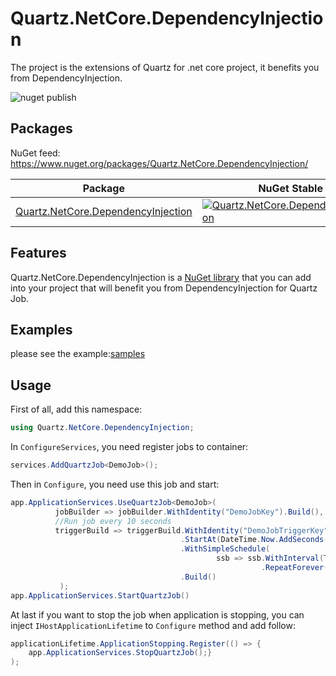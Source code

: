 # Quartz.NetCore.DependencyInjection
The project is the extensions of Quartz for .net core project, it benefits you from DependencyInjection.

![nuget publish](https://github.com/zhurongbo111/Quartz.NetCore.DependencyInjection/workflows/nuget%20publish/badge.svg?branch=master)

Packages
--------

NuGet feed: https://www.nuget.org/packages/Quartz.NetCore.DependencyInjection/

| Package | NuGet Stable | NuGet Pre-release | Downloads |
| ------- | ------------ | ----------------- | --------- |
| [Quartz.NetCore.DependencyInjection](https://www.nuget.org/packages/Quartz.NetCore.DependencyInjection/) | [![Quartz.NetCore.DependencyInjection](https://img.shields.io/nuget/v/Quartz.NetCore.DependencyInjection.svg)](https://www.nuget.org/packages/Quartz.NetCore.DependencyInjection/) | [![Quartz.NetCore.DependencyInjection](https://img.shields.io/nuget/vpre/Quartz.NetCore.DependencyInjection.svg)](https://www.nuget.org/packages/Quartz.NetCore.DependencyInjection/) | [![Quartz.NetCore.DependencyInjection](https://img.shields.io/nuget/dt/Quartz.NetCore.DependencyInjection.svg)](https://www.nuget.org/packages/Quartz.NetCore.DependencyInjection/) |

Features
--------
Quartz.NetCore.DependencyInjection is a [NuGet library](https://www.nuget.org/packages/Quartz.NetCore.DependencyInjection) that you can add into your project that will benefit you from DependencyInjection for Quartz Job.

Examples
--------
please see the example:[samples](https://github.com/zhurongbo111/Quartz.NetCore.DependencyInjection/tree/master/samples/)

Usage
--------
First of all, add this namespace:
```csharp
using Quartz.NetCore.DependencyInjection;
```

In `ConfigureServices`, you need register jobs to container:
```csharp
services.AddQuartzJob<DemoJob>();
```
Then in `Configure`, you need use this job and start:
```csharp
app.ApplicationServices.UseQuartzJob<DemoJob>(
          jobBuilder => jobBuilder.WithIdentity("DemoJobKey").Build(),
          //Run job every 10 seconds
          triggerBuild => triggerBuild.WithIdentity("DemoJobTriggerKey")
                                      .StartAt(DateTime.Now.AddSeconds(10))
                                      .WithSimpleSchedule(
                                              ssb => ssb.WithInterval(TimeSpan.FromSeconds(10))
                                                        .RepeatForever())
                                      .Build()
           );
app.ApplicationServices.StartQuartzJob()
```

At last if you want to stop the job when application is stopping, you can inject `IHostApplicationLifetime` to `Configure` method and  add follow:
```csharp
applicationLifetime.ApplicationStopping.Register(() => {
    app.ApplicationServices.StopQuartzJob();}
);
```
